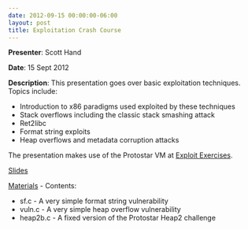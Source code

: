 ```yaml
---
date: 2012-09-15 00:00:00-06:00
layout: post
title: Exploitation Crash Course
---
```


**Presenter**: Scott Hand

**Date**: 15 Sept 2012

**Description**: This presentation goes over basic exploitation techniques. Topics include:

-   Introduction to x86 paradigms used exploited by these techniques
-   Stack overflows including the classic stack smashing attack
-   Ret2libc
-   Format string exploits
-   Heap overflows and metadata corruption attacks

The presentation makes use of the Protostar VM at [Exploit Exercises](http://www.exploit-exercises.com/ "Exploit-Exercises").

[Slides](http://csg.utdallas.edu/wp-content/uploads/2012/09/Exploitation-Crash-Course.pptx)

[Materials](http://csg.utdallas.edu/wp-content/uploads/2012/09/exploitation_cc_materials.zip) - Contents:

-   sf.c - A very simple format string vulnerability
-   vuln.c - A very simple heap overflow vulnerability
-   heap2b.c - A fixed version of the Protostar Heap2 challenge
